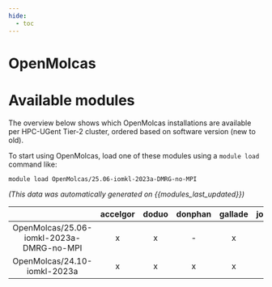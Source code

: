 ```yaml
---
hide:
  - toc
---
```


OpenMolcas
==========

# Available modules


The overview below shows which OpenMolcas installations are available per HPC-UGent Tier-2 cluster, ordered based on software version (new to old).

To start using OpenMolcas, load one of these modules using a `module load` command like:

```shell
module load OpenMolcas/25.06-iomkl-2023a-DMRG-no-MPI
```

*(This data was automatically generated on {{modules_last_updated}})*

| |accelgor|doduo|donphan|gallade|joltik|litleo|shinx|
| :---: | :---: | :---: | :---: | :---: | :---: | :---: | :---: |
|OpenMolcas/25.06-iomkl-2023a-DMRG-no-MPI|x|x|-|x|-|-|-|
|OpenMolcas/24.10-iomkl-2023a|x|x|x|x|x|x|x|
